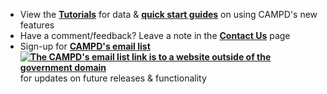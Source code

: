 - View the **[Tutorials](https://campd-stg.app.cloud.gov/help-support/tutorials "Link")** for data & **[quick start guides](https://api.epa.gov/easey/staging/content-mgmt/campd/documents/CustomDataDownload-QuickStartGuide.pdf "Link")** on using CAMPD's new features
- Have a comment/feedback? Leave a note in the **[Contact Us](https://campd-stg.app.cloud.gov/help-support/contact-us "Link")** page
- Sign-up for **[CAMPD's email list ![The CAMPD's email list link is to a website outside of the government domain](https://api.epa.gov/easey/staging/content-mgmt/campd/images/external-link.PNG "The CAMPD's email list link is to a website outside of the government domain")](https://lp.constantcontactpages.com/su/SmTSbfJ "Link")** for updates on future releases & functionality
